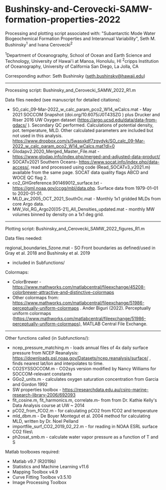 # Bushinsky-and-Cerovecki-SAMW-formation-properties-2022

Processing and plotting script associated with: "Subantarctic Mode Water Biogeochemical Formation Properties and Interannual Variability", Seth M. Bushinsky<sup>1</sup> and Ivana Cerovecki<sup>2</sup>

<sup>1</sup>Department of Oceanography, School of Ocean and Earth Science and Technology, University of Hawai'i at Manoa, Honolulu, HI 
<sup>2</sup>cripps Institution of Oceanography, University of California San Diego, La Jolla, CA

Corresponding author: Seth Bushinsky (seth.bushinsky@hawaii.edu)

___

Processing script: Bushinsky_and_Cerovecki_SAMW_2022_R1.m

Data files needed (see manuscript for detailed citations):
- SO_calc_09-Mar-2022_w_calc_param_pco2_W14_wCalcs.mat - May 2021 SOCCOM Snapshot (doi.org/10.6075/J0T43SZG ) plus Drucker and Riser 2016 UW Oxygen dataset (https://argo.ucsd.edu/data/data-from-gdacs/ ). Secondary QC performed. Calculations of potential density, pot. temperature, MLD. Other calculated parameters are included but not used in this analysis. https://www.dropbox.com/s/5wasxkdf7zgvdyk/SO_calc_09-Mar-2022_w_calc_param_pco2_W14_wCalcs.mat?dl=0 
- Glodapv2.2020_Merged_Master_File.mat - https://www.glodap.info/index.php/merged-and-adjusted-data-product/ 
- SOCATv2021 Southern Oceans- https://www.socat.info/index.php/data-access/, read and processed using code (Read_SOCATv3_v2021.m) available from the same page.  SOCAT data quality flags ABCD and WOCE QC flag 2. 
- co2_GHGreference.901469012_surface.txt - https://gml.noaa.gov/ccgg/mbl/data.php. Surface data from 1979-01–01 to 2020-01-01.
- MLD_av_2005_OCT_2021_SouthOc.mat - Monthly 1x1 gridded MLDs from core Argo data. 
- MW_Vol_RG_Argo20[05-21]_All_Densities_updated.mat - monthly MW volumes binned by density on a 1x1 deg grid.


____

Plotting script: Bushinsky_and_Cerovecki_SAMW_2022_figures_R1.m

Data files needed: 

regional_boundaries_5zone.mat - SO Front boundaries as defined/used in Gray et al. 2018 and Bushinsky et al. 2019
- included in Subfunctions/

Colormaps: 
- ColorBrewer - https://www.mathworks.com/matlabcentral/fileexchange/45208-colorbrewer-attractive-and-distinctive-colormaps
- Other colormaps from: https://www.mathworks.com/matlabcentral/fileexchange/51986-perceptually-uniform-colormaps . Ander Biguri (2022). Perceptually uniform colormaps (https://www.mathworks.com/matlabcentral/fileexchange/51986-perceptually-uniform-colormaps), MATLAB Central File Exchange. 

____

Other functions called (in Subfunctions/):
- ncep_pressure_matching.m - loads annual files of 4x daily surface pressure from NCEP Reanalysis: https://downloads.psl.noaa.gov/Datasets/ncep.reanalysis/surface/ , finds nearest lat/lon and interpolates to time.
- CO2SYSSOCCOM.m - CO2sys version modified by Nancy Williams for SOCCOM-relevant constants
- GGo2_units.m - calculates oxygen saturation concentration from Garcia and Gordon 1992
- SW properties toolbox - https://researchdata.edu.au/csiro-marine-research-library-2006/692093 
- fit_cosine.m, fit_harmonics.m, correlate.m- from from Dr. Kathie Kelly's Data Analysis course at UW ~ 2014
- pCO2_from_fCO2.m - for calculating pCO2 from fCO2 and temperature
- mld_dbm.m - De Boyer Montegut et al. 2004 method for calculating MLD, written by Dr. Noel Pelland
- importfile_surf_CO2_2019_02_22.m - for reading in NOAA ESRL surface CO2 files\
- ph2osat_smb.m - calculate water vapor pressure as a function of T and S

Matlab toolboxes required:
- Matlab v9.7 (R2019b)
- Statistics and Machine Learning v11.6
- Mapping Toolbox v4.9
- Curve Fitting Toolbox v3.5.10
- Image Processing Toolbox
